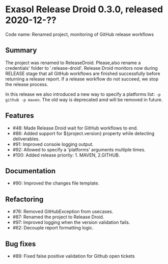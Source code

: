 # Exasol Release Droid 0.3.0, released 2020-12-??

Code name: Renamed project, monitoring of GitHub release workflows

## Summary

The project was renamed to ReleaseDroid. Please,also rename a credentials' folder to '.release-droid'.
Release Droid monitors now during RELEASE stage that all GitHub workflows are finished successfully before returning a release report. If a release workflow do not succeed, we stop the release process.

In this release we also introduced a new way to specify a platforms list: `-p github -p maven`.
The old way is deprecated amd will be removed in future.

## Features

* #48: Made Release Droid wait for GitHub workflows to end. 
* #86: Added support for ${project.version} property while detecting deliverables.
* #91: Improved console logging output.
* #92: Allowed to specify a 'platforms' arguments multiple times.
* #100: Added release priority: 1. MAVEN, 2.GITHUB.

## Documentation

* #90: Improved the changes file template.

## Refactoring

* #76: Removed GitHubException from usecases.
* #87: Renamed the project to Release Droid.
* #97: Improved logging when the version validation fails.
* #62: Decouple report formatting logic.

## Bug fixes
 
* #89: Fixed false positive validation for Github open tickets